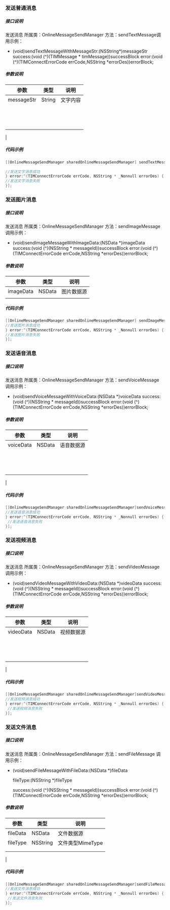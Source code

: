 ### 发送普通消息
##### 接口说明
发送消息
所属类：OnlineMessageSendManager
方法：sendTextMessage​
调用示例：

- (void)sendTextMessageWithMessageStr:(NSString*)messageStr
success:(void (^)(TIMMessage * timMessage))successBlock
error:(void (^)(TIMConnectErrorCode errCode,NSString *errorDes))errorBlock;
##### 参数说明
| **参数** | **类型** | **说明** |
| --- | --- | --- |
| messageStr | String | 文字内容 |
| ​
 | ​
 | ​
 |

##### 代码示例
```objectivec
[[OnlineMessageSendManager sharedOnlineMessageSendManager] sendTextMessageWithMessageStr:messageStr
                                                                                 success:^(TIMMessage * timMessage) {
//发送文字消息成功
} error:^(TIMConnectErrorCode errCode, NSString * _Nonnull errorDes) {
//发送文字消息失败
}];
```
### 发送图片消息
##### 接口说明
发送消息
所属类：OnlineMessageSendManager
方法：sendImageMessage
调用示例：

- (void)sendImageMessageWithImageData:(NSData *)imageData
success:(void (^)(NSString * messageId))successBlock
error:(void (^)(TIMConnectErrorCode errCode,NSString *errorDes))errorBlock;
##### 参数说明
| **参数** | **类型** | **说明** |
| --- | --- | --- |
| imageData | NSData | 图片数据源 |
|  |  |  |

##### 代码示例
```objectivec
[[OnlineMessageSendManager sharedOnlineMessageSendManager] sendImageMessageWithImageData:uploadThumbFileData        success:^(NSString * _Nonnull messageId) {
//发送图片消息成功
} error:^(TIMConnectErrorCode errCode, NSString * _Nonnull errorDes) {
//发送图片消息失败
}];
```
### 发送语音消息
##### 接口说明
发送消息
所属类：OnlineMessageSendManager
方法：sendVoiceMessage
调用示例：

- (void)sendVoiceMessageWithVoiceData:(NSData *)voiceData
success:(void (^)(NSString * messageId))successBlock
error:(void (^)(TIMConnectErrorCode errCode,NSString *errorDes))errorBlock;
##### 参数说明
| **参数** | **类型** | **说明** |
| --- | --- | --- |
| voiceData | NSData | 语音数据源 |
| ​
 | ​
 | ​
 |

##### 代码示例
```objectivec
[[OnlineMessageSendManager sharedOnlineMessageSendManager]sendVoiceMessageWithVoiceData:voiceData success:^(NSString * _Nonnull messageId) {
//发送语音消息成功
} error:^(TIMConnectErrorCode errCode, NSString * _Nonnull errorDes) {
 //发送语音消息失败
}];
```
### 发送视频消息
##### 接口说明
发送消息
所属类：OnlineMessageSendManager
方法：sendVideoMessage
调用示例：

- (void)sendVideoMessageWithVideoData:(NSData *)videoData
success:(void (^)(NSString * messageId))successBlock
error:(void (^)(TIMConnectErrorCode errCode,NSString *errorDes))errorBlock;
##### 参数说明
| **参数** | **类型** | **说明** |
| --- | --- | --- |
| videoData | NSData | 视频数据源 |
| ​
 | ​
 | ​
 |

##### 代码示例
```objectivec
[[OnlineMessageSendManager sharedOnlineMessageSendManager]sendVideoMessageWithVideoData:videoData success:^(NSString * _Nonnull messageId) {
//发送视频消息成功
} error:^(TIMConnectErrorCode errCode, NSString * _Nonnull errorDes) {
 //发送视频消息失败
}];
```
### 发送文件消息
##### 接口说明
发送消息
所属类：OnlineMessageSendManager
方法：sendFileMessage
调用示例：

- (void)sendFileMessageWithFileData:(NSData *)fileData 

  fileType:(NSString *)fileType 

  success:(void (^)(NSString * messageId))successBlock
  error:(void (^)(TIMConnectErrorCode errCode,NSString *errorDes))errorBlock;
##### 参数说明
| **参数** | **类型** | **说明** |
| --- | --- | --- |
| fileData | NSData | 文件数据源 |
| fileType |NSString|文件类型MimeType|
| |||
| |||
 |

##### 代码示例
```objectivec
[[OnlineMessageSendManager sharedOnlineMessageSendManager]sendFileMessageWithFileData:fileData fileType:fileType success:^(NSString * _Nonnull messageId) {
//发送文件消息成功
} error:^(TIMConnectErrorCode errCode, NSString * _Nonnull errorDes) {
 //发送文件消息失败
}];
```
### 

